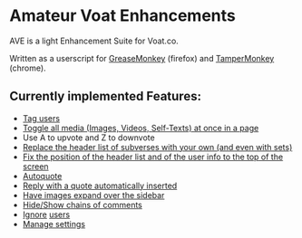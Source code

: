 # Amateur Voat Enhancements

AVE is a light Enhancement Suite for Voat.co.

Written as a userscript for [GreaseMonkey](http://www.greasespot.net/) (firefox) and [TamperMonkey](http://tampermonkey.net/) (chrome).

## Currently implemented Features:
* [Tag users](https://veuwer.com/i/2q8x.png)
* [Toggle all media (Images, Videos, Self-Texts) at once in a page](https://i.imgur.com/8rcfCgz.png)
* Use A to upvote and Z to downvote
* [Replace the header list of subverses with your own (and even with sets)](https://i.imgur.com/qbh3fIq.jpg)
* [Fix the position of the header list and of the user info to the top of the screen](https://i.imgur.com/OLs5waM.png)
* [Autoquote](http://veuwer.com/2oyl.png)
* [Reply with a quote automatically inserted](http://veuwer.com/2oyk.png)
* [Have images expand over the sidebar](http://veuwer.com/2oym.png)
* [Hide/Show chains of comments](https://veuwer.com/i/2q8w.png)
* [Ignore](https://veuwer.com/i/2qxy.png) [users](https://veuwer.com/i/2qxz.png)
* [Manage settings](https://veuwer.com/i/2q8y.png)
